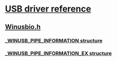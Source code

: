 # [USB driver reference](../_buses/index.md)
## [Winusbio.h](index.md)
### [_WINUSB_PIPE_INFORMATION structure](../winusbio/ns-winusbio-_winusb_pipe_information.md)
### [_WINUSB_PIPE_INFORMATION_EX structure](../winusbio/ns-winusbio-_winusb_pipe_information_ex.md)
